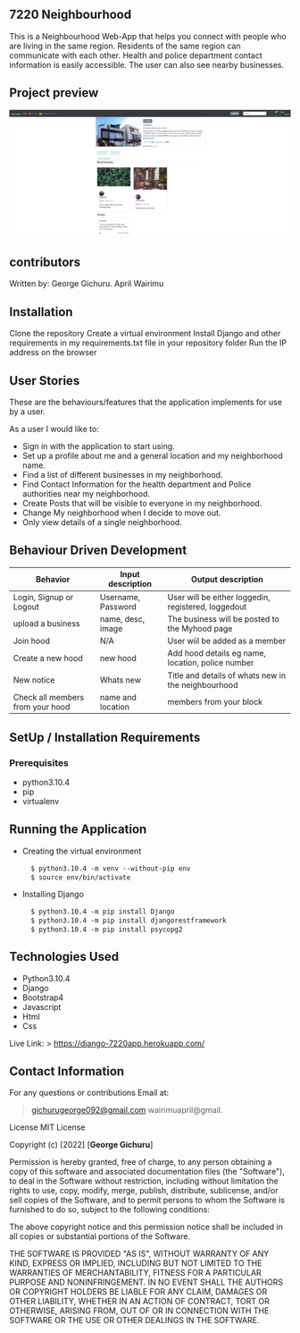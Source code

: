 ##  7220 Neighbourhood

This is a Neighbourhood Web-App that helps you connect with people who are living in the same region. Residents of the same region can communicate with each other. Health and police department contact information is easily accessible. The user can also see nearby businesses.

## Project preview
![7220 Neighbourhood](./static/css/images/7220%20screenshot.png)

## contributors

Written by: 
George Gichuru.
April Wairimu

## Installation

Clone the repository
Create a virtual environment
Install Django and other requirements in my requirements.txt file in your repository folder
Run the IP address on the browser

## User Stories

These are the behaviours/features that the application implements for use by a user.

As a user I would like to:


- Sign in with the application to start using.
- Set up a profile about me and a general location and my neighborhood name.
- Find a list of different businesses in my neighborhood.
- Find Contact Information for the health department and Police authorities near my neighborhood.
- Create Posts that will be visible to everyone in my neighborhood.
- Change My neighborhood when I decide to move out.
- Only view details of a single neighborhood.


## Behaviour Driven Development

| Behavior                | Input description  | Output description                                    |
| ----------------------- | ------------------ | ----------------------------------------------------- |
| Login, Signup or Logout | Username, Password | User will be either loggedin, registered, loggedout   |
| upload a business       | name, desc, image  | The business will be posted to the Myhood page |
| Join hood |  N/A |  User wiil be added as a member  |
| Create a new hood | new hood  |Add hood details eg name, location, police number | 
| New notice | Whats new | Title and details of whats new in the neighbourhood |
| Check all members from your hood | name and location | members from your block |

## SetUp / Installation Requirements

### Prerequisites

- python3.10.4
- pip
- virtualenv

## Running the Application

- Creating the virtual environment

        $ python3.10.4 -m venv --without-pip env
        $ source env/bin/activate

- Installing Django

        $ python3.10.4 -m pip install Django
        $ python3.10.4 -m pip install djangorestframework
        $ python3.10.4 -m pip install psycopg2

## Technologies Used

- Python3.10.4
- Django
- Bootstrap4
- Javascript
- Html
- Css

Live Link: > https://django-7220app.herokuapp.com/

## Contact Information

For any questions or contributions Email at:
 > gichurugeorge092@gmail.com
 > wairimuapril@gmail.

License
MIT License

Copyright (c) [2022] [**George Gichuru**]

Permission is hereby granted, free of charge, to any person obtaining a copy of this software and associated documentation files (the "Software"), to deal in the Software without restriction, including without limitation the rights to use, copy, modify, merge, publish, distribute, sublicense, and/or sell copies of the Software, and to permit persons to whom the Software is furnished to do so, subject to the following conditions:

The above copyright notice and this permission notice shall be included in all copies or substantial portions of the Software.

THE SOFTWARE IS PROVIDED "AS IS", WITHOUT WARRANTY OF ANY KIND, EXPRESS OR IMPLIED, INCLUDING BUT NOT LIMITED TO THE WARRANTIES OF MERCHANTABILITY, FITNESS FOR A PARTICULAR PURPOSE AND NONINFRINGEMENT. IN NO EVENT SHALL THE AUTHORS OR COPYRIGHT HOLDERS BE LIABLE FOR ANY CLAIM, DAMAGES OR OTHER LIABILITY, WHETHER IN AN ACTION OF CONTRACT, TORT OR OTHERWISE, ARISING FROM, OUT OF OR IN CONNECTION WITH THE SOFTWARE OR THE USE OR OTHER DEALINGS IN THE SOFTWARE.